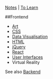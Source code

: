 [Notes](notes.md) | [To Learn](toLearn.md)

##Frontend
* [Art](art.md)
* [CSS](CSS/CSS.md)
* [Data Visualisation](dataVisualisation.md)
* [HTML](HTML/HTML.md)
* [jQuery](javascript/jQuery.md)
* [React](react/react.md)
* [User Interfaces](UI.md)
* Virtual Reality

See also [Backend](backend.md)
